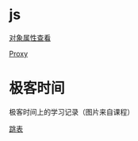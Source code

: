 # js

[对象属性查看](./js/对象属性查看.md)

[Proxy](./js/proxy.md)


# 极客时间
极客时间上的学习记录（图片来自课程）

[跳表](./算法/跳表.md)